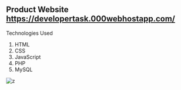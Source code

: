 ## Product Website https://developertask.000webhostapp.com/

Technologies Used

1. HTML
2. CSS
3. JavaScript
4. PHP
5. MySQL

![z](https://github.com/lucasasr25/PHP-TASK/assets/90220811/e6c8d0e6-2cb5-485a-abda-4b5bf0a4e2b4)

